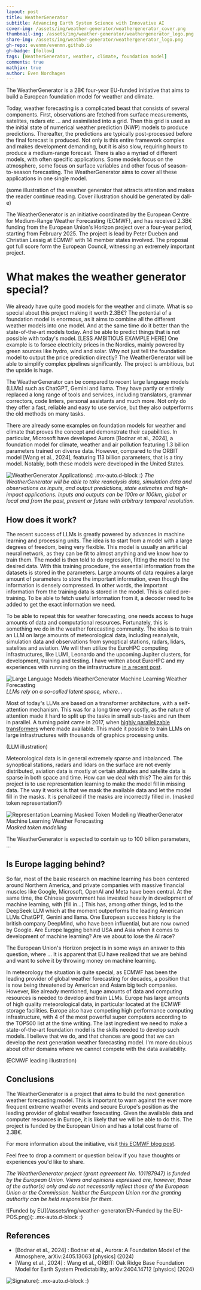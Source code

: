 ```yaml
---
layout: post
title: WeatherGenerator
subtitle: Advancing Earth System Science with Innovative AI
cover-img: /assets/img/weather-generator/weathergenerator_cover.png
thumbnail-img: /assets/img/weather-generator/weathergenerator_logo.png
share-img: /assets/img/weather-generator/weathergenerator_logo.png
gh-repo: evenmn/evenmn.github.io
gh-badge: [follow]
tags: [WeatherGenerator, weather, climate, foundation model]
comments: true
mathjax: true
author: Even Nordhagen
---
```


The WeatherGenerator is a 2B€ four-year EU-funded initiative that aims to build a European foundation model for weather and climate.

Today, weather forecasting is a complicated beast that consists of several components. First, observations are fetched from surface measurements, satelites, radars etc ... and assimilated into a grid. Then this grid is used as the initial state of numerical weather prediction (NWP) models to produce predictions. Thereafter, the predictions are typically post-processed before the final forecast is produced. Not only is this entire framework complex and makes development demanding, but it is also slow, requiring hours to produce a medium-range forecast. There is also a myriad of different models, with often specific applications. Some models focus on the atmosphere, some focus on surface variables and other focus of season-to-season forecasting. The WeatherGenerator aims to cover all these applications in one single model.  

(some illustration of the weather generator that attracts attention and makes the reader continue reading. Cover illustration should be generated by dall-e)

The WeatherGenerator is an initiative coordinated by the European Centre for Medium-Range Weather Forecasting (ECMWF), and has received 2.3B€ funding from the European Union's Horizon project over a four-year period, starting from February 2025. The project is lead by Peter Dueben and Christian Lessig at ECMWF with 14 member states involved. The proposal got full score form the European Council, witnessing an extremely important project.

# What makes the weather generator special?
We already have quite good models for the weather and climate. What is so special about this project making it worth 2.3B€? The potential of a foundation model is enormous, as it aims to combine all the different weather models into one model. And at the same time do it better than the state-of-the-art models today. And be able to predict things that is not possible with today's model. [LESS AMBITIOUS EXAMPLE HERE] One example is to forsee electricity prices in the Nordics, mainly powered by green sources like hydro, wind and solar. Why not just tell the foundation model to output the price prediction directly? The WeatherGenerator will be able to simplify complex pipelines significantly. The project is ambitious, but the upside is huge.

The WeatherGenerator can be compared to recent large language models (LLMs) such as ChatGPT, Gemini and llama. They have partly or entirely replaced a long range of tools and services, including translators, grammar correctors, code linters, personal assistants and much more. Not only do they offer a fast, reliable and easy to use service, but they also outperforms the old methods on many tasks.

There are already some examples on foundation models for weather and climate that proves the concept and demonstrate their capabilities. In particular, Microsoft have developed Aurora [Bodnar et al., 2024], a foundation model for climate, weather and air pollution featuring 1.3 billion parameters trained on diverse data. However, compared to the ORBIT model [Wang et al., 2024], featuring 113 billion parameters, that is a tiny model. Notably, both these models were developed in the United States.

![WeatherGenerator Applications](/assets/img/weather-generator/weathergenerator_applications.png){: .mx-auto.d-block :}
*The WeatherGenerator will be able to take reanalysis data, simulation data and observations as inputs, and output predictions, state estimates and high-impact applications. Inputs and outputs can be 100m or 100km, global or local and from the past, present or future with arbitrary temporal resolution.*

## How does it work?
The recent success of LLMs is greatly powered by advances in machine learning and processing units. The idea is to start from a model with a large degrees of freedom, being very flexible. This model is usually an artificial neural network, as they can be fit to almost anything and we know how to train them. The model is then told to do regression, fitting the model to the desired data. With this training procedure, the essential information from the datasets is stored in the parameters. Large amounts of data requires a large amount of parameters to store the important information, even though the information is densely compressed. In other words, the important information from the training data is stored in the model. This is called pre-training. To be able to fetch useful information from it, a decoder need to be added to get the exact information we need.

To be able to repeat this for weather forecasting, one needs access to huge amounts of data and computational resources. Fortunately, this is something we do in the weather forecasting community. The idea is to train an LLM on large amounts of meteorological data, including reanalysis, simulation data and observations from synoptical stations, radars, lidars, satelites and aviation. We will then utilize the EuroHPC computing infrastructures, like LUMI, Leonardo and the upcoming Jupiter clusters, for development, training and testing. I have written about EuroHPC and my experiences with running on the infrastructure [in a recent post](www.evenmn.github.io/2024-10-27-european-tier-0/). 

![Large Language Models WeatherGenerator Machine Learning Weather Forecasting](/assets/img/weather-generator/llm1.png)
*LLMs rely on a so-called latent space, where...*

Most of today's LLMs are based on a transformer architecture, with a self-attention mechanism. This was for a long time very costly, as the nature of attention made it hard to split up the tasks in small sub-tasks and run them in parallel. A turning point came in 2017, when [highly parallelizable transformers](www.evenmn.github.io) where made available. This made it possible to train LLMs on large infrastructures with thousands of graphics processing units. 

(LLM illustration)

Meteorological data is in general extremely sparse and inbalanced. The synoptical stations, radars and lidars on the surface are not evenly distributed, aviation data is mostly at certain altitudes and satelite data is sparse in both space and time. How can we deal with this? The aim for this project is to use representation learning to make the model fill in missing data. The way it works is that we mask the available data and let the model fill in the masks. It is penalized if the masks are incorrectly filled in. (masked token representation?)

![Representation Learning Masked Token Modelling WeatherGenerator Machine Learning Weather Forecasting](/assets/img/weather-generator/masked_token_modelling.png)
*Masked token modelling*

The WeatherGenerator is expected to contain up to 100 billion parameters, ...

## Is Europe lagging behind?
So far, most of the basic research on machine learning has been centered around Northern America, and private companies with massive financial muscles like Google, Microsoft, OpenAI and Meta have been central. At the same time, the Chinese government has invested heavily in development of machine learning, with [fill in...] This has, among other things, led to the DeepSeek LLM which at the moment outperforms the leading American LLMs ChatGPT, Genini and llama. One European success history is the british company DeepMind, who have been influential, but are now owned by Google. Are Europe lagging behind USA and Asia when it comes to development of machine learning? Are we about to lose the AI race?

The European Union's Horizon project is in some ways an answer to this question, where ... It is apparent that EU have realized that we are behind and want to solve it by throwing money on machine learning.

In meteorology the situation is quite special, as ECMWF has been the leading provider of global weather forecasting for decades, a position that is now being threatened by American and Asiam big tech companies. However, like already mentioned, huge amounts of data and computing resources is needed to develop and train LLMs. Europe has large amounts of high quality meteorological data, in particular located at the ECMWF storage facilities. Europe also have competing high performance computing infrastructure, with 4 of the most powerful super computers according to the TOP500 list at the time writing. The last ingredient we need to make a state-of-the-art foundation model is the skills needed to develop such models. I believe that we do, and that chances are good that we can develop the next generation weather forecasting model. I'm more doubious about other domains where we cannot compete with the data availability. 

(ECMWF leading illustration)

## Conclusions
The WeatherGenerator is a project that aims to build the next generation weather forecasting model. This is important to warn against the ever more frequent extreme weather events and secure Europe's position as the leading provider of global weather forecasting. Given the available data and computer resources in Europe, it is likely that we will be able to do this. The project is funded by the European Union and has a total cost frame of 2.3B€.

For more information about the initiative, visit [this ECMWF blog post](https://www.ecmwf.int/en/about/media-centre/news/2024/weathergenerator-project-aims-recast-machine-learning-earth-system).

Feel free to drop a comment or question below if you have thoughts or experiences you'd like to share.

*The WeatherGenerator project (grant agreement No. 101187947) is funded by the European Union. Views and opinions expressed are, however, those of the author(s) only and do not necessarily reflect those of the European Union or the Commission. Neither the European Union nor the granting authority can be held responsible for them.*

![Funded by EU](/assets/img/weather-generator/EN-Funded by the EU-POS.png){: .mx-auto.d-block :}

## References
- [Bodnar et al., 2024] : Bodnar et al., Aurora: A Foundation Model of the Atmosphere, arXiv:2405.13063 [physics] (2024)
- [Wang et al., 2024] : Wang et al., ORBIT: Oak Ridge Base Foundation Model for  Earth System Predictability, arXiv:2404.14712 [physics] (2024)

![Signature](/assets/img/signature.png){: .mx-auto.d-block :}
